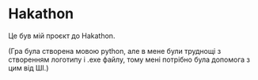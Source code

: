 # Hakathon
Це був мій проєкт до Hakathon.

(Гра була створена мовою python, але в мене були труднощі з створенням логотипу і .exe файлу, тому мені потрібно була допомога з цим від ШІ.)

